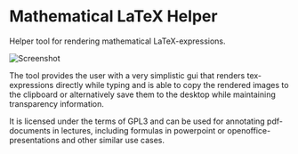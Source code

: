 # Mathematical LaTeX Helper

Helper tool for rendering  mathematical LaTeX-expressions. 

![Screenshot](http://www.moritzf.de/projects/img/mathematicallatexhelper.png)

The tool provides the user with a very simplistic gui that renders tex-expressions directly while typing and is able to copy the rendered images to the clipboard or alternatively save them to the desktop while maintaining transparency information.

It is licensed under the terms of GPL3 and can be used for annotating pdf-documents in lectures, including formulas in powerpoint or openoffice-presentations and other similar use cases.
